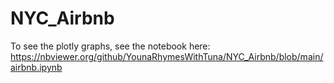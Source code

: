 # NYC_Airbnb
To see the plotly graphs, see the notebook here: 
https://nbviewer.org/github/YounaRhymesWithTuna/NYC_Airbnb/blob/main/airbnb.ipynb
